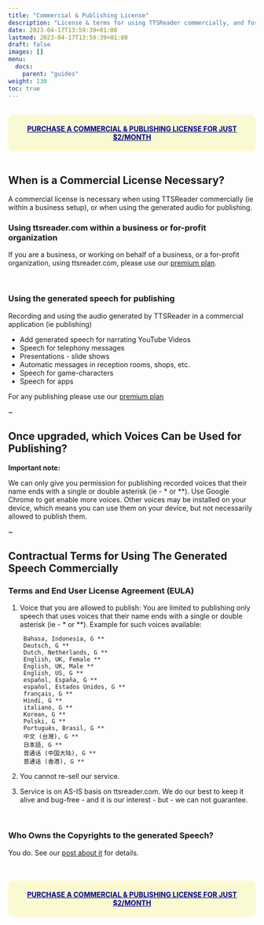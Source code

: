 ```yaml
---
title: "Commercial & Publishing License"
description: "License & terms for using TTSReader commercially, and for using the generated audio for publishing."
date: 2023-04-17T13:59:39+01:00
lastmod: 2023-04-17T13:59:39+01:00
draft: false
images: []
menu:
  docs:
    parent: "guides"
weight: 130
toc: true
---
```


<br/>
<a href="https://ttsreader.com/upgrade/" style="cursor:pointer;display:block;color:darkblue;font-weight:bold;text-transform: uppercase;background-color: lightgoldenrodyellow;border-radius: 10px;padding:20px;text-align: center">
   Purchase a commercial & publishing license for just $2/month
</a>
<br/>


## When is a Commercial License Necessary?

A commercial license is necessary when using TTSReader commercially (ie within a business setup), or when using the generated audio for publishing.

### Using ttsreader.com within a business or for-profit organization
If you are a business, or working on behalf of a business, or a for-profit organization, using ttsreader.com, please use our [premium plan](https://ttsreader.com/upgrade/).

<br/>

### Using the generated speech for publishing
Recording and using the audio generated by TTSReader in a commercial application (ie publishing)

* Add generated speech for narrating YouTube Videos
* Speech for telephony messages
* Presentations - slide shows
* Automatic messages in reception rooms, shops, etc.
* Speech for game-characters
* Speech for apps

For any publishing please use our [premium plan](https://ttsreader.com/upgrade/)

~

## Once upgraded, which Voices Can be Used for Publishing?

**Important note:**

We can only give you permission for publishing recorded voices that their name ends with a single or double asterisk (ie - * or **). Use Google Chrome to get enable more voices. Other voices may be installed on your device, which means you can use them on your device, but not necessarily allowed to publish them.

~

## Contractual Terms for Using The Generated Speech Commercially

### Terms and End User License Agreement (EULA)

1) Voice that you are allowed to publish:  You are limited to publishing only speech that uses voices that their name ends with a single or double asterisk (ie - * or **). Example for such voices available:

        Bahasa, Indonesia, G **
        Deutsch, G **
        Dutch, Netherlands, G **
        English, UK, Female **
        English, UK, Male **
        English, US, G **
        español, España, G **
        español, Estados Unidos, G **
        français, G **
        Hindi, G **
        italiano, G **
        Korean, G **
        Polski, G **
        Português, Brasil, G **
        中文 (台灣), G **
        日本語, G **
        普通话 (中国大陆), G **
        普通话 (香港), G **

2) You cannot re-sell our service.

3) Service is on AS-IS basis on ttsreader.com. We do our best to keep it alive and bug-free - and it is our interest - but - we can not guarantee.



<br/>

### Who Owns the Copyrights to the generated Speech?

You do. See our [post about it](https://ttsreader.com/blog/2017/05/10/copyright/) for details.

<br/>

<br/>
<a href="https://ttsreader.com/upgrade/" style="cursor:pointer;display:block;color:darkblue;font-weight:bold;text-transform: uppercase;background-color: lightgoldenrodyellow;border-radius: 10px;padding:20px;text-align: center">
   Purchase a commercial & publishing license for just $2/month
</a>
<br/>
